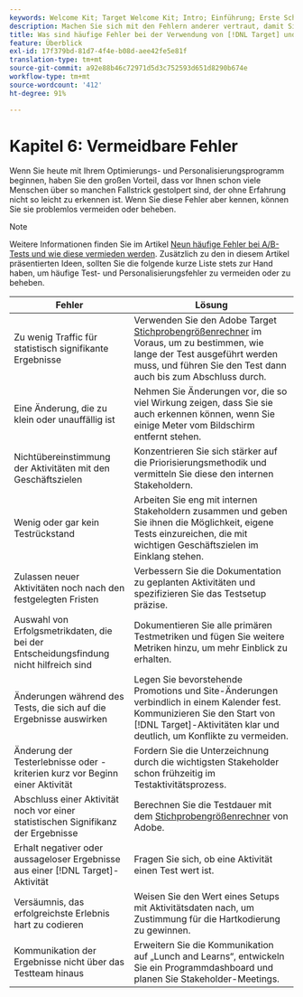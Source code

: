 ```yaml
---
keywords: Welcome Kit; Target Welcome Kit; Intro; Einführung; Erste Schritte
description: Machen Sie sich mit den Fehlern anderer vertraut, damit Sie bei der Verwendung von Adobe [!DNL Target] im Rahmen Ihrer Test- und Personalisierungsstrategie nicht dieselben Fehler machen.
title: Was sind häufige Fehler bei der Verwendung von [!DNL Target] und wie kann ich sie vermeiden?
feature: Überblick
exl-id: 17f379bd-81d7-4f4e-b08d-aee42fe5e81f
translation-type: tm+mt
source-git-commit: a92e88b46c72971d5d3c752593d651d8290b674e
workflow-type: tm+mt
source-wordcount: '412'
ht-degree: 91%

---
```


# Kapitel 6: Vermeidbare Fehler

Wenn Sie heute mit Ihrem Optimierungs- und Personalisierungsprogramm beginnen, haben Sie den großen Vorteil, dass vor Ihnen schon viele Menschen über so manchen Fallstrick gestolpert sind, der ohne Erfahrung nicht so leicht zu erkennen ist. Wenn Sie diese Fehler aber kennen, können Sie sie problemlos vermeiden oder beheben.

>[!NOTE]
>
>Weitere Informationen finden Sie im Artikel [Neun häufige Fehler bei A/B-Tests und wie diese vermieden werden](/help/c-activities/t-test-ab/common-ab-testing-pitfalls.md). Zusätzlich zu den in diesem Artikel präsentierten Ideen, sollten Sie die folgende kurze Liste stets zur Hand haben, um häufige Test- und Personalisierungsfehler zu vermeiden oder zu beheben.

| Fehler | Lösung |
| --- | --- |
| Zu wenig Traffic für statistisch signifikante Ergebnisse | Verwenden Sie den Adobe Target [Stichprobengrößenrechner](https://docs.adobe.com/content/target-microsite/testcalculator.html) im Voraus, um zu bestimmen, wie lange der Test ausgeführt werden muss, und führen Sie den Test dann auch bis zum Abschluss durch. |
| Eine Änderung, die zu klein oder unauffällig ist | Nehmen Sie Änderungen vor, die so viel Wirkung zeigen, dass Sie sie auch erkennen können, wenn Sie einige Meter vom Bildschirm entfernt stehen. |
| Nichtübereinstimmung der Aktivitäten mit den Geschäftszielen | Konzentrieren Sie sich stärker auf die Priorisierungsmethodik und vermitteln Sie diese den internen Stakeholdern. |
| Wenig oder gar kein Testrückstand | Arbeiten Sie eng mit internen Stakeholdern zusammen und geben Sie ihnen die Möglichkeit, eigene Tests einzureichen, die mit wichtigen Geschäftszielen im Einklang stehen. |
| Zulassen neuer Aktivitäten noch nach den festgelegten Fristen | Verbessern Sie die Dokumentation zu geplanten Aktivitäten und spezifizieren Sie das Testsetup präzise. |
| Auswahl von Erfolgsmetrikdaten, die bei der Entscheidungsfindung nicht hilfreich sind | Dokumentieren Sie alle primären Testmetriken und fügen Sie weitere Metriken hinzu, um mehr Einblick zu erhalten. |
| Änderungen während des Tests, die sich auf die Ergebnisse auswirken | Legen Sie bevorstehende Promotions und Site-Änderungen verbindlich in einem Kalender fest. Kommunizieren Sie den Start von [!DNL Target]-Aktivitäten klar und deutlich, um Konflikte zu vermeiden. |
| Änderung der Testerlebnisse oder -kriterien kurz vor Beginn einer Aktivität | Fordern Sie die Unterzeichnung durch die wichtigsten Stakeholder schon frühzeitig im Testaktivitätsprozess. |
| Abschluss einer Aktivität noch vor einer statistischen Signifikanz der Ergebnisse | Berechnen Sie die Testdauer mit dem [Stichprobengrößenrechner](https://docs.adobe.com/content/target-microsite/testcalculator.html) von Adobe. |
| Erhalt negativer oder aussageloser Ergebnisse aus einer [!DNL Target]-Aktivität | Fragen Sie sich, ob eine Aktivität einen Test wert ist. |
| Versäumnis, das erfolgreichste Erlebnis hart zu codieren | Weisen Sie den Wert eines Setups mit Aktivitätsdaten nach, um Zustimmung für die Hartkodierung zu gewinnen. |
| Kommunikation der Ergebnisse nicht über das Testteam hinaus | Erweitern Sie die Kommunikation auf „Lunch and Learns“, entwickeln Sie ein Programmdashboard und planen Sie Stakeholder-Meetings. |
